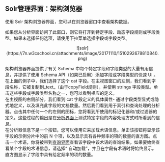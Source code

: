 ## Solr管理界面：架构浏览器 
<div class="content-intro view-box ">使用 Solr 架构浏览器界面，您可以在浏览器窗口中查看架构数据。  
  
如果您从分析界面访问了此窗口，则它将打开到特定字段、动态字段规则或字段类型。如果未选择任何选项，请使用下拉菜单选择字段或字段类型。  
<p style="text-align: center; ">![solr](https://7n.w3cschool.cn/attachments/image/20171110/1510292678810840.png)  

架构浏览器界面提供了有关 Schema 中每个特定字段和字段类型的大量有用信息，并提供了使用 Schema API（如果已启用）添加字段或字段类型的快速 UI 。在上面的例子中，我们选择了这个 cat 字段。在主视图窗口的左侧，我们看到字段名称，它被复制到_text_（由于copyField规则），并使用 strings 字段类型。单击这些字段或字段类型名称之一，您可以看到相应的定义。  
在主视图的右侧部分，我们看到 cat 字段定义的具体属性- 通过字段类型显式或隐式地定义，以及填充此字段的文档数量。然后我们看到用于索引和查询处理的分析器。点击其中任何一个的左侧的图标，您将看到所使用的标记化器和/或过滤器的定义。这些过程的输出是在[分析界面](https://www.w3cschool.cn/solr_doc/solr_doc-tc482fwu.html)上测试特定字段的内容处理方式时所看到的信息。  
在分析器信息下是一个按钮，您可以使用它来加载术语信息。单击该按钮将显示该字段的示例分片中的前 N 个项，以及显示具有各种频率的项的数量的直方图。点击一个术语，你将被带到[查询界面](https://www.w3cschool.cn/solr_doc/solr_doc-kcas2fx9.html)查看该字段中该术语的查询结果。如果要始终查看某个字段的术语信息，请选择“ 自动加载”，并且在字段有术语时将始终显示。直方图显示了字段中具有给定频率的项的数量。  
